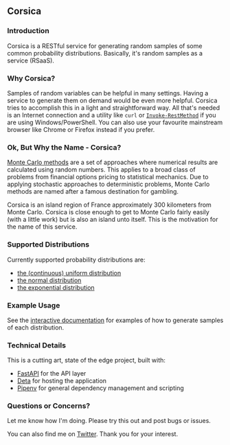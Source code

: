 ## Corsica 

### Introduction

Corsica is a RESTful service for generating random samples of some common probability distributions. Basically, it's random samples as a service (RSaaS).

### Why Corsica?

Samples of random variables can be helpful in many settings. Having a service to generate them on demand would be even more helpful. Corsica tries to accomplish this in a light and straightforward way. All that's needed is an Internet connection and a utility like `curl` or [`Invoke-RestMethod`](https://msdn.microsoft.com/powershell/reference/5.1/microsoft.powershell.utility/Invoke-RestMethod) if you are using Windows/PowerShell. You can also use your favourite mainstream browser like Chrome or Firefox instead if you prefer.

### Ok, But Why the Name - Corsica?

[Monte Carlo methods](https://en.wikipedia.org/wiki/Monte_Carlo_method) are a set of approaches where numerical results are calculated using random numbers. This applies to a broad class of problems from financial options pricing to statistical mechanics. Due to applying stochastic approaches to deterministic problems, Monte Carlo methods are named after a famous destination for gambling. 

Corsica is an island region of France approximately 300 kilometers from Monte Carlo. Corsica is close enough to get to Monte Carlo fairly easily (with a little work) but is also an island unto itself. This is the motivation for the name of this service.

### Supported Distributions

Currently supported probability distributions are:
- [the (continuous) uniform distribution](https://en.wikipedia.org/wiki/Uniform_distribution)
- [the normal distribution](https://en.wikipedia.org/wiki/Normal_distribution)
- [the exponential distribution](https://en.wikipedia.org/wiki/Exponential_distribution)

### Example Usage

See the [interactive documentation](https://corsica.joshgrant.online/docs) for examples of how to generate samples of each distribution.

### Technical Details

This is a cutting art, state of the edge project, built with:

- [FastAPI](https://fastapi.tiangolo.com/) for the API layer
- [Deta](https://docs.deta.sh/) for hosting the application
- [Pipenv](https://pipenv.pypa.io/en/latest/) for general dependency management and scripting

### Questions or Concerns?

Let me know how I'm doing. Please try this out and post bugs or issues. 

You can also find me on [Twitter](https://twitter.com/joshin4colours). Thank you for your interest.
